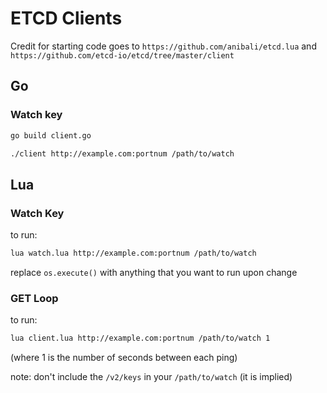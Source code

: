 # ETCD Clients

Credit for starting code goes to `https://github.com/anibali/etcd.lua` and `https://github.com/etcd-io/etcd/tree/master/client`

## Go

### Watch key

```bash
go build client.go
```
```bash
./client http://example.com:portnum /path/to/watch
```

## Lua

### Watch Key

to run:

```bash
lua watch.lua http://example.com:portnum /path/to/watch
```

replace `os.execute()` with anything that you want to run upon change

### GET Loop

to run:

```bash
lua client.lua http://example.com:portnum /path/to/watch 1
```

(where 1 is the number of seconds between each ping)

note: don't include the `/v2/keys` in your `/path/to/watch` (it is implied)

